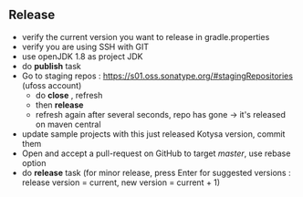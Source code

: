 ## Release
* verify the current version you want to release in gradle.properties
* verify you are using SSH with GIT
* use openJDK 1.8 as project JDK
* do **publish** task
* Go to staging repos : https://s01.oss.sonatype.org/#stagingRepositories (ufoss account)
  * do **close** , refresh
  * then **release**
  * refresh again after several seconds, repo has gone -> it's released on maven central
* update sample projects with this just released Kotysa version, commit them
* Open and accept a pull-request on GitHub to target *master*, use rebase option
* do **release** task (for minor release, press Enter for suggested versions : release version = current, new version = current + 1)
